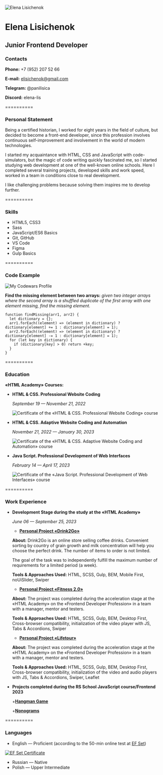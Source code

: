 ![Elena Lisichenok](./img/cv__photo.jpg)

# Elena Lisichenok

## Junior Frontend Developer

### Contacts

**Phone:** +7 (952) 207 52 66


**E-mail:** elisichenok@gmail.com


**Telegram:** @panilisica


**Discord:** elena-lis


==========


### Personal Statement

Being a certified historian, I worked for eight years in the field of culture, but decided to become a front-end developer, since this profession involves continuous self-improvement and involvement in the world of modern technologies.


I started my acquaintance with HTML, CSS and JavaScript with code-simulators, but the magic of code writing quickly fascinated me, so I started studying web development at one of the well-known online schools. Here I completed several training projects, developed skills and work speed, worked in a team in conditions close to real development.


I like challenging problems because solving them inspires me to develop further.


==========


### Skills

* HTML5, CSS3
* Sass
* JavaScript/ES6 Basics
* Git, GitHub
* VS Code
* Figma
* Gulp Basics


==========


### Code Example

![My Codewars Profile](https://www.codewars.com/users/lena-lis/badges/large "My Codewars Profile Badge")

**Find the missing element between two arrays:** *given two integer arrays where the second array is a shuffled duplicate of the first array with one element missing, find the missing element.*

```
function findMissing(arr1, arr2) {
  let dictionary = {};
  arr1.forEach((element) => (element in dictionary) ? dictionary[element] += 1 : dictionary[element] = 1);
  arr2.forEach((element) => (element in dictionary) ? dictionary[element] -= 1 : dictionary[element] = 1);
  for (let key in dictionary) {
    if (dictionary[key] > 0) return +key;
  }
}
```

==========


### Education


**«HTML Academy» Courses:**

* **HTML & CSS. Professional Website Coding**

    _September 19 — November 21, 2022_

    ![Certificate of the «HTML & CSS. Professional Website Coding» course](./img/certificate_html_css.png)


* **HTML & CSS. Adaptive Website Coding and Automation**

    _November 21, 2022 — January 30, 2023_

    ![Certificate of the «HTML & CSS. Adaptive Website Coding and Automation» course](./img/certificate_html_css__2.png)


* **Java Script. Professional Development of Web Interfaces**

    _February 14 — April 17, 2023_

    ![Certificate of the «Java Script. Professional Development of Web Interfaces» course](./img/certificate_js.png)


==========


### Work Experience

* **Development Stage during the study at the «HTML Academy»**

    _June 06 — September 25, 2023_

    + **[Personal Project «Drink2Go»](https://lena-lis.github.io/Drink2Go/build/)**

    __About:__ Drink2Go is an online store selling coffee drinks. Convenient sorting by country of grain growth and milk concentration will help you choose the perfect drink. The number of items to order is not limited.

    The goal of the task was to independently fulfill the maximum number of requirements for a limited period (a week).


    __Tools & Approaches Used:__ HTML, SCSS, Gulp, BEM, Mobile First, noUiSlider, Swiper


    + **[Personal Project «Fitness 2.0»](https://lena-lis.github.io/fitness_2.0/build/)**

    __About:__ The project was completed during the acceleration stage at the «HTML Academy» on the «Frontend Developer Profession» in a team with a manager, mentor and testers.


    __Tools & Approaches Used:__ HTML, SCSS, Gulp, BEM, Desktop First, Cross-browser compatibility, initialization of the video player with JS, Tabs & Accordions, Swiper

    
    + **[Personal Project «Lifetour»](https://lena-lis.github.io/travels/build/)**

    __About:__ The project was completed during the acceleration stage at the «HTML Academy» on the «Frontend Developer Profession» in a team with a manager, mentor and testers.


    __Tools & Approaches Used:__ HTML, SCSS, Gulp, BEM, Desktop First, Cross-browser compatibility, initialization of the video and audio players with JS, Tabs & Accordions, Swiper, Leaflet

* **Projects completed during the RS School JavaScript course/Frontend 2023**

    +**[Hangman Game](https://rolling-scopes-school.github.io/lena-lis-JSFE2023Q4/hangman/)**

    +**[Nonograms](https://rolling-scopes-school.github.io/lena-lis-JSFE2023Q4/nonograms/)**

==========


### Languages


* English — Proficient (according to the 50-min online test at [EF Set](https://www.efset.org/ef-set-50/))


[![EF Set Certificate](https://cdn.efset.org/efset-widget/img/certificate_75.png)](https://www.efset.org/cert/a34Ldx)
* Russian — Native
* Polish — Upper Intermediate
